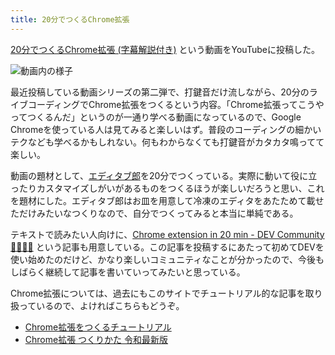 ```yaml
---
title: 20分でつくるChrome拡張
---
```

[20分でつくるChrome拡張 (字幕解説付き)](https://www.youtube.com/watch?v=B5wdRcv-zQA&ab_channel=r7kamura) という動画をYouTubeに投稿した。

![](https://lh3.googleusercontent.com/docs/ADP-6oFp07G1o77eO7LBVoTV4_k5ikSytdA6R6Nn7U6P1MiEifczp70BdJB958L_I-crNncGNgzpkRJiHXETH0GezDa0CU8UXuCF6ul5XtZGC7a_9aVsDdL6HW4Og3B9qBqY8OK4XN4aVlODCWiF7Qr4tOR-3NIzfVFvIBqWfS0xB7Bkrnix7mWkyQLf0ImhFUILx12E3qxZrni7FDN6VervDmzi5tpfwtCiYFCMGiW9eDhfilXvPbICbHh6jM3qNVGja3APSnHVc9LEaPYwadkumxvdNbD5Fay9GpoIAfS_6vmEasuKuTg_CAGjy7Qq2cia5Y0oElUOs9BkRb5kCAdn8grENT-sDRQUVztIbZp5BHxuxcBBI-8roHVGc7br8UxVMEF-CHrBKzseC9vMpZE2aAPab4cfUiOGZXpmhbZqmYyPUfY90hpWlmmbqFxYLOUSeuQ6Anclf-_0gxAx_Xq-HPkOb7JNgIebChLfQVMn795iryhPcjRdGK7b5uNY3crcLjnit8u-EjYy1PA8D1m0m7B5DQsSf3QVecEYYDQrkwHOn1Wn5TqhU2kL3otrQHEsgEa5-mmmJcxqqXzV44GyZLPjmn8vQAJGSOcFNRBAqvNgsjr3VECF1TyWkC_cAABOABpCrmW1lCmCk1_UMEoqC7EEp-yrzeBKLL_vaAQ6dk0saaLF4pL6F0ljgBPGSzKJAE7qvRL6SfwwdC3SRZqO6w_tYVHn11FbdBHu8bBOKZZMdiryAiBsdc9zGQ7fqtongxrVcG8YY457wcjVJw6ZnkFDXt2kfO-MxBgEIka49XFIhK8s8eRABeR7Fi9ly_lxFCh3UEHT7ZTPh2iPf3cPeCJ3geIzYqDuRWnqLEN4ZSkEZv82lIViE3W1yHVqS99cqBEZZWYuGuwQdS6cwihBRyyw3EjojaCIwxOYFECo4SwuAQtPmT1rt3Jbqru25UHb04KZ_I6uTceOLbaCCvwk7nql4Jm5-iaiELs2Bdzug1_ZZNF6bPAVPrOlPpmcS7K0mVChPgyZQzM4ZW5LYzWKFa24B8WKZMn75Rr33S3EBOB4NFAkSK95HD9JQVSxC4G7bL97w-SITlubG7u7pEa5jLQ7s8_vCprp8zco80YojmhSy0ovt_18hH4CR8sHQAY_7l2X3nkvt4SJKDwY3nCW7QkcFn1MvIgLlLT-KQcuB10B-I5iZL7RW-eyFhkar9cnTgIRyr1BdlhjDNOs8fwPIqKbJPkevIpuGWVSlLWM9VGD5utdiw "動画内の様子")

最近投稿している動画シリーズの第二弾で、打鍵音だけ流しながら、20分のライブコーディングでChrome拡張をつくるという内容。「Chrome拡張ってこうやってつくるんだ」というのが一通り学べる動画になっているので、Google Chromeを使っている人は見てみると楽しいはず。普段のコーディングの細かいテクなども学べるかもしれない。何もわからなくても打鍵音がカタカタ鳴ってて楽しい。

動画の題材として、[エディタブ郎](https://r7kamura.com/articles/2022-07-17-editabro)を20分でつくっている。実際に動いて役に立ったりカスタマイズしがいがあるものをつくるほうが楽しいだろうと思い、これを題材にした。エディタブ郎はお皿を用意して冷凍のエディタをあたためて載せただけみたいなつくりなので、自分でつくってみると本当に単純である。

テキストで読みたい人向けに、[Chrome extension in 20 min - DEV Community 👩‍💻👨‍💻](https://dev.to/r7kamura/chrome-extension-in-20-minutes-47ej) という記事も用意している。この記事を投稿するにあたって初めてDEVを使い始めたのだけど、かなり楽しいコミュニティなことが分かったので、今後もしばらく継続して記事を書いていってみたいと思っている。

Chrome拡張については、過去にもこのサイトでチュートリアル的な記事を取り扱っているので、よければこちらもどうぞ。

*   [Chrome拡張をつくるチュートリアル](https://r7kamura.com/articles/2022-05-18-learn-chrome-extention-in-y-minutes)
*   [Chrome拡張 つくりかた 令和最新版](https://r7kamura.com/articles/2022-05-07-chrome-extension-dev-2022)
